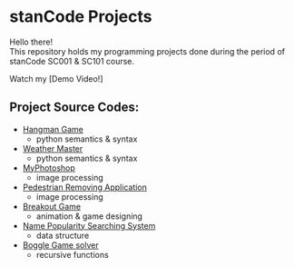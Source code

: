 # stanCode Projects
Hello there!\
This repository holds my programming projects done during the period of stanCode SC001 & SC101 course.

Watch my [Demo Video!]

## Project Source Codes:
* [Hangman Game](https://github.com/pe11te18r/MystanCodeProjects/tree/main/001_hangman_game)
  * python semantics & syntax
* [Weather Master](https://github.com/pe11te18r/MystanCodeProjects/tree/main/001_weather_master)
  * python semantics & syntax
* [MyPhotoshop](https://github.com/pe11te18r/MystanCodeProjects/tree/main/my_photoshop)
  * image processing
* [Pedestrian Removing Application](https://github.com/pe11te18r/MystanCodeProjects/tree/main/my_photoshop)
  * image processing
* [Breakout Game](https://github.com/pe11te18r/MystanCodeProjects/tree/main/break_out_game)
  * animation & game designing
* [Name Popularity Searching System](https://github.com/pe11te18r/MystanCodeProjects/tree/main/name_searching_system)
  * data structure
* [Boggle Game solver](https://github.com/pe11te18r/MystanCodeProjects/tree/main/boggle_game_solver)
  * recursive functions
  
